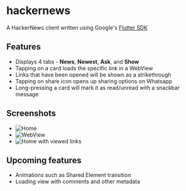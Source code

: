 # hackernews

A HackerNews client written using Google's [Flutter SDK](https://flutter.io)

## Features

* Displays 4 tabs - **News**, **Newest**, **Ask**, and **Show**
* Tapping on a card loads the specific link in a WebView
* Links that have been opened will be shown as a strikethrough
* Tapping on share icon opens up sharing options on Whatsapp
* Long-pressing a card will mark it as read/unread with a snackbar message

## Screenshots

* ![Home](https://i.imgur.com/vkLakmJ.jpg)
* ![WebView](https://i.imgur.com/nhfG5rJ.jpg)
* ![Home with viewed links](https://i.imgur.com/CMjwBAT.jpg)

## Upcoming features

* Animations such as Shared Element transition
* Loading view with comments and other metadata

